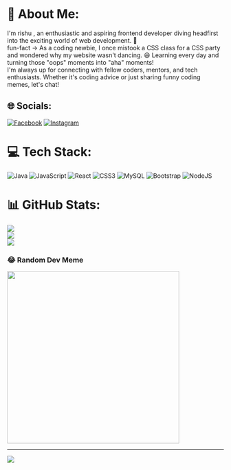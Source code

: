 # 💫 About Me:
I'm rishu , an enthusiastic and aspiring frontend developer diving headfirst into the exciting world of web development. 🚀<br>fun-fact -> As a coding newbie, I once mistook a CSS class for a CSS party and wondered why my website wasn't dancing. 😄 Learning every day and turning those "oops" moments into "aha" moments!<br>
I'm always up for connecting with fellow coders, mentors, and tech enthusiasts. Whether it's coding advice or just sharing funny coding memes, let's chat!<br>


## 🌐 Socials:
[![Facebook](https://img.shields.io/badge/Facebook-%231877F2.svg?logo=Facebook&logoColor=white)](https://facebook.com/rishu578_) [![Instagram](https://img.shields.io/badge/Instagram-%23E4405F.svg?logo=Instagram&logoColor=white)](https://instagram.com/rishu578_) 

# 💻 Tech Stack:
![Java](https://img.shields.io/badge/java-%23ED8B00.svg?style=for-the-badge&logo=openjdk&logoColor=white) ![JavaScript](https://img.shields.io/badge/javascript-%23323330.svg?style=for-the-badge&logo=javascript&logoColor=%23F7DF1E) ![React](https://img.shields.io/badge/react-%2320232a.svg?style=for-the-badge&logo=react&logoColor=%2361DAFB) ![CSS3](https://img.shields.io/badge/css3-%231572B6.svg?style=for-the-badge&logo=css3&logoColor=white) ![MySQL](https://img.shields.io/badge/mysql-%2300000f.svg?style=for-the-badge&logo=mysql&logoColor=white) ![Bootstrap](https://img.shields.io/badge/bootstrap-%238511FA.svg?style=for-the-badge&logo=bootstrap&logoColor=white) ![NodeJS](https://img.shields.io/badge/node.js-6DA55F?style=for-the-badge&logo=node.js&logoColor=white)
# 📊 GitHub Stats:
![](https://github-readme-stats.vercel.app/api?username=rishu-ops&theme=dark&hide_border=false&include_all_commits=false&count_private=false)<br/>
![](https://github-readme-streak-stats.herokuapp.com/?user=rishu-ops&theme=dark&hide_border=false)<br/>
![](https://github-readme-stats.vercel.app/api/top-langs/?username=rishu-ops&theme=dark&hide_border=false&include_all_commits=false&count_private=false&layout=compact)

### 😂 Random Dev Meme
<img src='https://randommeme-five.vercel.app/' style="height: 400px;"/>

---
[![](https://visitcount.itsvg.in/api?id=rishu-ops&icon=0&color=0)](https://visitcount.itsvg.in)

<!-- Proudly created with GPRM ( https://gprm.itsvg.in ) -->
